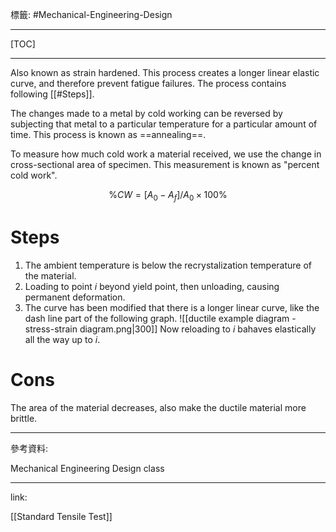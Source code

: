標籤: #Mechanical-Engineering-Design 

---

[TOC]

---

Also known as strain hardened. This process creates a longer linear elastic curve, and therefore prevent fatigue failures. The process contains following [[#Steps]].

The changes made to a metal by cold working can be reversed by subjecting that metal to a particular temperature for a particular amount of time. This process is known as ==annealing==.

To measure how much cold work a material received, we use the change in cross-sectional area of specimen. This measurement is known as "percent cold work".

$$\% CW = [A_0 - A_f] / A_0 \times 100\%$$

# Steps

1. The ambient temperature is below the recrystalization temperature of the material.
2. Loading to point $i$ beyond yield point, then unloading, causing permanent deformation.
3. The curve has been modified that there is a longer linear curve, like the dash line part of the following graph.
![[ductile example diagram - stress-strain diagram.png|300]]
Now reloading to $i$ bahaves elastically all the way up to $i$.

# Cons

The area of the material decreases, also make the ductile material more brittle.

---

參考資料:

Mechanical Engineering Design class

---

link:

[[Standard Tensile Test]]